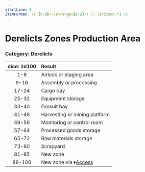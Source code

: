 ```yaml
---
startLine: 4
itemFormat: \| [0-9]+-(?<range>[0-9]+) \| (?<item>.*) \|
---
```

# Derelicts Zones Production Area
### Category: Derelicts

| dice: 1d100 | Result |
|:----:|:-------|
| 1-8 | Airlock or staging area |
| 9-16 | Assembly or processing |
| 17-24 | Cargo bay |
| 25-32 | Equipment storage |
| 33-40 | Exosuit bay |
| 41-48 | Harvesting or mining platform |
| 49-56 | Monitoring or control room |
| 57-64 | Processed goods storage |
| 65-72 | Raw materials storage |
| 73-80 | Scrapyard |
| 81-85 | New zone |
| 86-100 | New zone via ⏵[Access](Derelicts_Zones_Access_Area.md) |